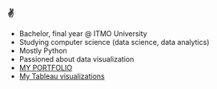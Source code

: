 ### :v:

- Bachelor, final year @ ITMO University 
- Studying computer science \(data science, data analytics\)
- Mostly Python
- Passioned about data visualization
- <a href="https://nesterenkojul.github.io/portfolio/index.html"> MY PORTFOLIO </a>
- <a href="https://public.tableau.com/app/profile/julia.nesterenko">My Tableau visualizations</a>
